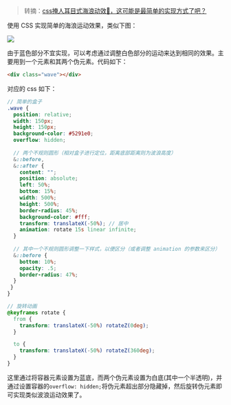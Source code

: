 > 转摘：[css掩人耳目式海浪动效🌊，这可能是最简单的实现方式了吧？](https://segmentfault.com/a/1190000020017297)

使用 CSS 实现简单的海浪运动效果，类似下图：

![](http://cnd.qiniu.lin07ux.cn/markdown/2363035153-5d4cce78c65a5.gif)

由于蓝色部分不宜实现，可以考虑通过调整白色部分的运动来达到相同的效果。主要用到一个元素和其两个伪元素。代码如下：

```html
<div class="wave"></div>
```

对应的 css 如下：

```scss
// 简单的盒子
.wave {
  position: relative;
  width: 150px;
  height: 150px;
  background-color: #5291e0;
  overflow: hidden;
  
  // 两个不规则圆形（相对盒子进行定位，距离底部距离则为波浪高度）
  &::before,
  &::after {
    content: "";
    position: absolute;
    left: 50%;
    bottom: 15%;
    width: 500%;
    height: 500%;
    border-radius: 45%;
    background-color: #fff;
    transform: translateX(-50%); // 居中
    animation: rotate 15s linear infinite;
  }
  
  // 其中一个不规则圆形调整一下样式，以便区分（或者调整 animation 的参数来区分）
  &::before {
    bottom: 10%;
    opacity: .5;
    border-radius: 47%;
  }
 }
}

// 旋转动画
@keyframes rotate {
  from {
    transform: translateX(-50%) rotateZ(0deg);
  }

  to {
    transform: translateX(-50%) rotateZ(360deg);
  }
}
```

这里通过将容器元素设置为蓝底，而两个伪元素设置为白底(其中一个半透明)，并通过设置容器的`overflow: hidden;`将伪元素超出部分隐藏掉，然后旋转伪元素即可实现类似波浪运动效果了。


